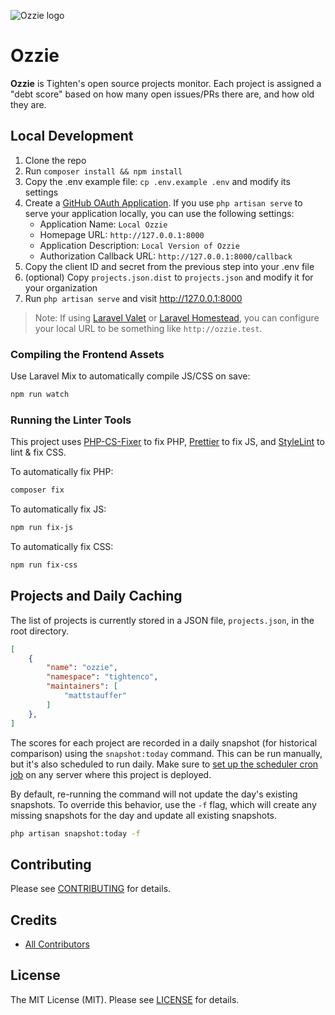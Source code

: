 ![Ozzie logo](https://raw.githubusercontent.com/tighten/ozzie/main/ozzie-banner.png)

# Ozzie

**Ozzie** is Tighten's open source projects monitor. Each project is assigned a "debt score" based on how many open issues/PRs there are, and how old they are.

## Local Development

1. Clone the repo
2. Run `composer install && npm install`
3. Copy the .env example file: `cp .env.example .env` and modify its settings
4. Create a [GitHub OAuth Application](https://github.com/settings/developers). If you use `php artisan serve` to serve your application locally, you can use the following settings:
    - Application Name: `Local Ozzie`
    - Homepage URL: `http://127.0.0.1:8000`
    - Application Description: `Local Version of Ozzie`
    - Authorization Callback URL: `http://127.0.0.1:8000/callback`
5. Copy the client ID and secret from the previous step into your .env file
6. (optional) Copy `projects.json.dist` to `projects.json` and modify it for your organization
7. Run `php artisan serve` and visit http://127.0.0.1:8000

> Note: If using [Laravel Valet](https://laravel.com/docs/master/valet) or [Laravel Homestead](https://laravel.com/docs/master/homestead), you can configure your local URL to be something like `http://ozzie.test`.

### Compiling the Frontend Assets

Use Laravel Mix to automatically compile JS/CSS on save:

```bash
npm run watch
```

### Running the Linter Tools

This project uses [PHP-CS-Fixer](https://github.com/FriendsOfPHP/PHP-CS-Fixer) to fix PHP, [Prettier](https://prettier.io/) to fix JS, and [StyleLint](https://stylelint.io/) to lint & fix CSS.

To automatically fix PHP:

```bash
composer fix
```

To automatically fix JS:

```bash
npm run fix-js
```

To automatically fix CSS:

```bash
npm run fix-css
```

## Projects and Daily Caching

The list of projects is currently stored in a JSON file, `projects.json`, in the root directory.

```json
[
    {
        "name": "ozzie",
        "namespace": "tightenco",
        "maintainers": [
            "mattstauffer"
        ]
    },
]
```

The scores for each project are recorded in a daily snapshot (for historical comparison) using the `snapshot:today` command. This can be run manually, but it's also scheduled to run daily. Make sure to [set up the scheduler cron job](https://laravel.com/docs/scheduling) on any server where this project is deployed.

By default, re-running the command will not update the day's existing snapshots. To override this behavior, use the `-f` flag, which will create any missing snapshots for the day and update all existing snapshots.

```bash
php artisan snapshot:today -f
```

## Contributing

Please see [CONTRIBUTING](CONTRIBUTING.md) for details.

## Credits

-   [All Contributors](https://github.com/tighten/ozzie/graphs/contributors)

## License

The MIT License (MIT). Please see [LICENSE](LICENSE.md) for details.
